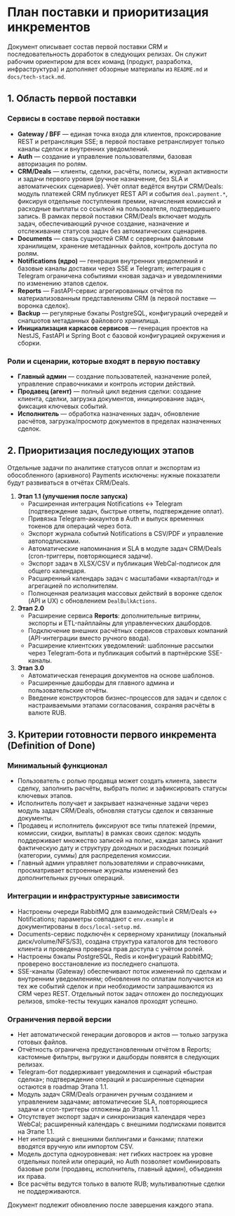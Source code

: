 # План поставки и приоритизация инкрементов

Документ описывает состав первой поставки CRM и последовательность доработок в следующих релизах. Он служит рабочим ориентиром для всех команд (продукт, разработка, инфраструктура) и дополняет обзорные материалы из `README.md` и `docs/tech-stack.md`.

## 1. Область первой поставки

### Сервисы в составе первой поставки
- **Gateway / BFF** — единая точка входа для клиентов, проксирование REST и ретрансляция SSE; в первой поставке ретранслирует только каналы сделок и внутренних уведомлений.
- **Auth** — создание и управление пользователями, базовая авторизация по ролям.
- **CRM/Deals** — клиенты, сделки, расчёты, полисы, журнал активности и задачи первого уровня (ручное назначение, без SLA и автоматических сценариев). Учёт оплат ведётся внутри CRM/Deals: модуль платежей CRM публикует REST API и события `deal.payment.*`, фиксируя отдельные поступления премии, начисления комиссий и расходные выплаты со ссылкой на пользователя, подтвердившего запись. В рамках первой поставки CRM/Deals включает модуль задач, обеспечивающий ручное создание, назначение и отслеживание статусов задач без автоматических сценариев.
- **Documents** — связь сущностей CRM с серверным файловым хранилищем, хранение метаданных файлов, контроль доступа по ролям.
- **Notifications (ядро)** — генерация внутренних уведомлений и базовые каналы доставки через SSE и Telegram; интеграция с Telegram ограничена событиями «новая задача» и уведомлениями по изменению этапов сделок.
- **Reports** — FastAPI-сервис агрегированных отчётов по материализованным представлениям CRM (в первой поставке — воронка сделок).
- **Backup** — регулярные бэкапы PostgreSQL, конфигураций очередей и снапшотов метаданных файлового хранилища.
- **Инициализация каркасов сервисов** — генерация проектов на NestJS, FastAPI и Spring Boot с базовой конфигурацией окружения и сборки.

### Роли и сценарии, которые входят в первую поставку
- **Главный админ** — создание пользователей, назначение ролей, управление справочниками и контроль истории действий.
- **Продавец (агент)** — полный цикл ведения сделки: создание клиента, сделки, загрузка документов, инициирование задач, фиксация ключевых событий.
- **Исполнитель** — обработка назначенных задач, обновление расчётов, загрузка/просмотр документов в пределах назначенных сделок.

## 2. Приоритизация последующих этапов
Отдельные задачи по аналитике статусов оплат и экспортам из обособленного (архивного) Payments исключены: нужные показатели будут развиваться в отчётах CRM/Deals.
1. **Этап 1.1 (улучшения после запуска)**
   - Расширенная интеграция Notifications ↔ Telegram (подтверждение задач, быстрые ответы, подтверждение оплат).
   - Привязка Telegram-аккаунтов в Auth и выпуск временных токенов для операций через бота.
   - <a id="notifications-export-autosubscribe"></a>Экспорт журнала событий Notifications в CSV/PDF и управление автоподписками.
   - Автоматические напоминания и SLA в модуле задач CRM/Deals (cron-триггеры, повторяющиеся задачи).
   - Экспорт задач в XLSX/CSV и публикация WebCal-подписок для общего календаря.
   - Расширенный календарь задач с масштабами «квартал/год» и агрегацией по исполнителям.
   - Полноценная реализация массовых действий в воронке сделок (API и UX) с обновлением `DealBulkActions`.
2. **Этап 2.0**
   - Расширение сервиса **Reports**: дополнительные витрины, экспорты и ETL-пайплайны для управленческих дашбордов.
   - Подключение внешних расчётных сервисов страховых компаний (API-интеграции вместо ручного ввода).
   - Расширение клиентских уведомлений: шаблонные рассылки через Telegram-бота и публикация событий в партнёрские SSE-каналы.
3. **Этап 3.0**
   - Автоматическая генерация документов на основе шаблонов.
   - Расширенные дашборды для главного админа и пользовательские отчёты.
   - Введение конструкторов бизнес-процессов для задач и сделок с настраиваемыми этапами согласования, сохраняя расчёты в валюте RUB.

## 3. Критерии готовности первого инкремента (Definition of Done)

### Минимальный функционал
- Пользователь с ролью продавца может создать клиента, завести сделку, заполнить расчёты, выбрать полис и зафиксировать статусы ключевых этапов.
- Исполнитель получает и закрывает назначенные задачи через модуль задач CRM/Deals, обновляя статусы сделок и связанные документы.
- Продавец и исполнитель фиксируют все типы платежей (премии, комиссии, скидки, выплаты) в рамках своих сделок: модуль поддерживает множество записей на полис, каждая запись хранит фактическую дату и структуру доходных и расходных позиций (категории, суммы) для распределения комиссии.
- Главный админ управляет пользователями и справочниками, просматривает встроенные журналы изменений без дополнительных ручных операций.

### Интеграции и инфраструктурные зависимости
- Настроены очереди RabbitMQ для взаимодействий CRM/Deals ↔ Notifications; параметры совпадают с `env.example` и документированы в `docs/local-setup.md`.
- Documents-сервис подключён к серверному хранилищу (локальный диск/volume/NFS/S3), создана структура каталогов для тестового клиента и проведена проверка прав доступа с учётом ролей.
- Настроены бэкапы PostgreSQL, Redis и конфигураций RabbitMQ; проверено восстановление из последнего снапшота.
- SSE-каналы (Gateway) обеспечивают поток изменений по сделкам и внутренним уведомлениям; обновления по оплатам получаются из тех же событий сделок и при необходимости запрашиваются из CRM через REST. Отдельный поток задач отложен до последующих релизов, smoke-тесты текущих каналов проходят успешно.

### Ограничения первой версии
- Нет автоматической генерации договоров и актов — только загрузка готовых файлов.
- Отчётность ограничена предустановленным отчётом в Reports; кастомные фильтры, выгрузки и дашборды появятся в следующих релизах.
- Telegram-бот поддерживает уведомления и сценарий «быстрая сделка»; подтверждение операций и расширенные сценарии остаются в roadmap Этапа 1.1.
- Модуль задач CRM/Deals ограничен ручным созданием и управлением задачами; автоматические SLA, повторяющиеся задачи и cron-триггеры отложены до Этапа 1.1.
- Отсутствует экспорт задач и синхронизация календаря через WebCal; расширенный календарь с внешними подписками появится на Этапе 1.1.
- Нет интеграций с внешними биллингами и банками; платежи вводятся вручную или импортом CSV.
- Модель доступа одноуровневая: нет гибких настроек на уровне отдельных полей или операций, но Auth позволяет комбинировать базовые роли (продавец, исполнитель, главный админ), объединяя их права.
- Все расчёты ведутся только в валюте RUB; мультивалютные сделки не поддерживаются.

Документ подлежит обновлению после завершения каждого этапа.

